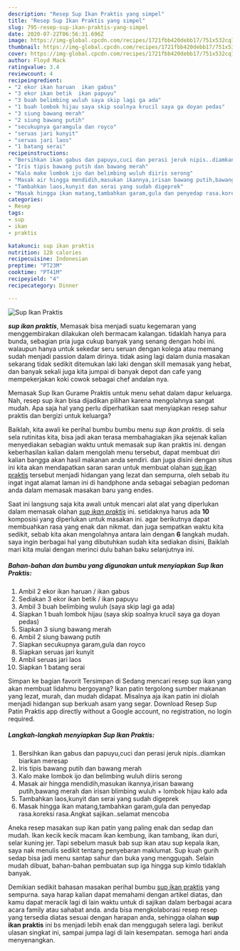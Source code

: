 ```yaml
---
description: "Resep Sup Ikan Praktis yang simpel"
title: "Resep Sup Ikan Praktis yang simpel"
slug: 795-resep-sup-ikan-praktis-yang-simpel
date: 2020-07-22T06:56:31.696Z
image: https://img-global.cpcdn.com/recipes/1721fbb420debb17/751x532cq70/sup-ikan-praktis-foto-resep-utama.jpg
thumbnail: https://img-global.cpcdn.com/recipes/1721fbb420debb17/751x532cq70/sup-ikan-praktis-foto-resep-utama.jpg
cover: https://img-global.cpcdn.com/recipes/1721fbb420debb17/751x532cq70/sup-ikan-praktis-foto-resep-utama.jpg
author: Floyd Mack
ratingvalue: 3.4
reviewcount: 4
recipeingredient:
- "2 ekor ikan haruan  ikan gabus"
- "3 ekor ikan betik  ikan papuyu"
- "3 buah belimbing wuluh saya skip lagi ga ada"
- "1 buah lombok hijau saya skip soalnya krucil saya ga doyan pedas"
- "3 siung bawang merah"
- "2 siung bawang putih"
- "secukupnya garamgula dan royco"
- "seruas jari kunyit"
- "seruas jari laos"
- "1 batang serai"
recipeinstructions:
- "Bersihkan ikan gabus dan papuyu,cuci dan perasi jeruk nipis..diamkan biarkan meresap"
- "Iris tipis bawang putih dan bawang merah"
- "Kalo make lombok ijo dan belimbing wuluh diiris serong"
- "Masak air hingga mendidih,masukan ikannya,irisan bawang putih,bawang merah dan irisan blimbing wuluh + lombok hijau kalo ada"
- "Tambahkan laos,kunyit dan serai yang sudah digeprek"
- "Masak hingga ikan matang,tambahkan garam,gula dan penyedap rasa.koreksi rasa.Angkat sajikan..selamat mencoba"
categories:
- Resep
tags:
- sup
- ikan
- praktis

katakunci: sup ikan praktis 
nutrition: 128 calories
recipecuisine: Indonesian
preptime: "PT23M"
cooktime: "PT41M"
recipeyield: "4"
recipecategory: Dinner

---
```



![Sup Ikan Praktis](https://img-global.cpcdn.com/recipes/1721fbb420debb17/751x532cq70/sup-ikan-praktis-foto-resep-utama.jpg)

<b><i>sup ikan praktis</i></b>, Memasak bisa menjadi suatu kegemaran yang menggembirakan dilakukan oleh bermacam kalangan. tidaklah hanya para bunda, sebagian pria juga cukup banyak yang senang dengan hobi ini. walaupun hanya untuk sekedar seru seruan dengan kolega atau memang sudah menjadi passion dalam dirinya. tidak asing lagi dalam dunia masakan sekarang tidak sedikit ditemukan laki laki dengan skill memasak yang hebat, dan banyak sekali juga kita jumpai di banyak depot dan cafe yang mempekerjakan koki cowok sebagai chef andalan nya.

Memasak Sup Ikan Gurame Praktis untuk menu sehat dalam dapur keluarga. Nah, resep sup ikan bisa dijadikan pilihan karena mengolahnya sangat mudah. Apa saja hal yang perlu diperhatikan saat menyiapkan resep sahur praktis dan bergizi untuk keluarga?

Baiklah, kita awali ke perihal bumbu bumbu menu <i>sup ikan praktis</i>. di sela sela rutinitas kita, bisa jadi akan terasa membahagiakan jika sejenak kalian menyediakan sebagian waktu untuk memasak sup ikan praktis ini. dengan keberhasilan kalian dalam mengolah menu tersebut, dapat membuat diri kalian bangga akan hasil makanan anda sendiri. dan juga disini dengan situs ini kita akan mendapatkan saran saran untuk membuat olahan <u>sup ikan praktis</u> tersebut menjadi hidangan yang lezat dan sempurna, oleh sebab itu ingat ingat alamat laman ini di handphone anda sebagai sebagian pedoman anda dalam memasak masakan baru yang endes.


Saat ini langsung saja kita awali untuk mencari alat alat yang diperlukan dalam memasak olahan <u><i>sup ikan praktis</i></u> ini. setidaknya harus ada <b>10</b> komposisi yang diperlukan untuk masakan ini. agar berikutnya dapat membuahkan rasa yang enak dan nikmat. dan juga sempatkan waktu kita sedikit, sebab kita akan mengolahnya antara lain dengan <b>6</b> langkah mudah. saya ingin berbagai hal yang dibutuhkan sudah kita sediakan disini, Baiklah mari kita mulai dengan merinci dulu bahan baku selanjutnya ini.

<!--inarticleads1-->

##### Bahan-bahan dan bumbu yang digunakan untuk menyiapkan Sup Ikan Praktis:

1. Ambil 2 ekor ikan haruan / ikan gabus
1. Sediakan 3 ekor ikan betik / ikan papuyu
1. Ambil 3 buah belimbing wuluh (saya skip lagi ga ada)
1. Siapkan 1 buah lombok hijau (saya skip soalnya krucil saya ga doyan pedas)
1. Siapkan 3 siung bawang merah
1. Ambil 2 siung bawang putih
1. Siapkan secukupnya garam,gula dan royco
1. Siapkan seruas jari kunyit
1. Ambil seruas jari laos
1. Siapkan 1 batang serai


Simpan ke bagian favorit Tersimpan di Sedang mencari resep sup ikan yang akan membuat lidahmu bergoyang? Ikan patin tergolong sumber makanan yang lezat, murah, dan mudah didapat. Misalnya aja ikan patin ini diolah menjadi hidangan sup berkuah asam yang segar. Download Resep Sup Patin Praktis app directly without a Google account, no registration, no login required. 

<!--inarticleads2-->

##### Langkah-langkah menyiapkan Sup Ikan Praktis:

1. Bersihkan ikan gabus dan papuyu,cuci dan perasi jeruk nipis..diamkan biarkan meresap
1. Iris tipis bawang putih dan bawang merah
1. Kalo make lombok ijo dan belimbing wuluh diiris serong
1. Masak air hingga mendidih,masukan ikannya,irisan bawang putih,bawang merah dan irisan blimbing wuluh + lombok hijau kalo ada
1. Tambahkan laos,kunyit dan serai yang sudah digeprek
1. Masak hingga ikan matang,tambahkan garam,gula dan penyedap rasa.koreksi rasa.Angkat sajikan..selamat mencoba


Aneka resep masakan sup ikan patin yang paling enak dan sedap dan mudah. Ikan kecik kecik macam ikan kembung, ikan tambang, ikan duri, selar kuning jer. Tapi sebelum masuk bab sup ikan atau sup kepala ikan, saya nak menulis sedikit tentang penyebaran maklumat. Sup kuah gurih sedap bisa jadi menu santap sahur dan buka yang menggugah. Selain mudah dibuat, bahan-bahan pembuatan sup iga hingga sup kimlo tidaklah banyak. 

Demikian sedikit bahasan masakan perihal bumbu <u>sup ikan praktis</u> yang sempurna. saya harap kalian dapat memahami dengan artikel diatas, dan kamu dapat meracik lagi di lain waktu untuk di sajikan dalam berbagai acara acara family atau sahabat anda. anda bisa mengkolaborasi resep resep yang tersedia diatas sesuai dengan harapan anda, sehingga olahan <b>sup ikan praktis</b> ini bs menjadi lebih enak dan menggugah selera lagi. berikut ulasan singkat ini, sampai jumpa lagi di lain kesempatan. semoga hari anda menyenangkan.
